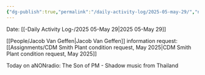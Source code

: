 ```yaml
---
{"dg-publish":true,"permalink":"/daily-activity-log/2025-05-may-29/","noteIcon":"","created":"2025-05-29T11:00:21.502-05:00"}
---
```


Date: [[-Daily Activity Log-/2025 05-May 29\|2025 05-May 29]]

[[People/Jacob Van Geffen\|Jacob Van Geffen]] information request: [[Assignments/CDM Smith Plant condition request, May 2025\|CDM Smith Plant condition request, May 2025]]

Today on aNONradio: The Son of PM - Shadow music from Thailand